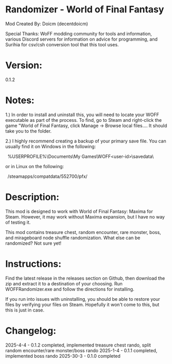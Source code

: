 Randomizer - World of Final Fantasy
==================================================================
Mod Created By:	Doicm (decentdoicm)

Special Thanks:	WoFF modding community for tools and information,
various Discord servers for information on advice for programming,
and Surihia for csv/csh conversion tool that this tool uses.

Version: 
==================================================================
0.1.2

Notes:
==================================================================

1.) In order to install and uninstall this, you will need to 
locate your WOFF executable as part of the process.
To find, go to Steam and right-click the game "World of Final
Fantasy, click Manage -> Browse local files.... It should take
you to the folder. 

2.) I highly recommend creating a backup of your primary
save file. You can usually find it on Windows in the following:

&ensp;%USERPROFILE%\Documents\My Games\WOFF\<user-id>\savedata\

or in Linux on the following:

&ensp;<SteamLibrary-folder>/steamapps/compatdata/552700/pfx/

Description:
==================================================================
This mod is designed to work with World of Final Fantasy: Maxima
for Steam. However, it may work without Maxima expansion, but I
have no way of testing it. 

This mod contains treasure chest, random encounter, rare monster,
boss, and mirageboard node shuffle randomization. What else can be
randomized? Not sure yet!

Instructions:
==================================================================
Find the latest release in the releases section on Github, then
download the zip and extract it to a destination of your choosing.
Run WOFFRandomizer.exe and follow the directions for installing. 

If you run into issues with uninstalling, you should be able to 
restore your files by verifying your files on Steam. Hopefully
it won't come to this, but this is just in case.

Changelog:
==================================================================
2025-4-4 - 0.1.2 completed, implemented treasure chest rando,
  split random encounter/rare monster/boss rando
2025-1-4 - 0.1.1 completed, implemented boss rando
2025-30-3 - 0.1.0 completed




